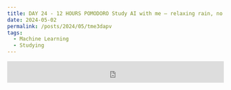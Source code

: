 ```yaml
---
title: DAY 24 - 12 HOURS POMODORO Study AI with me — relaxing rain, no music
date: 2024-05-02
permalink: /posts/2024/05/tme3dapv
tags:
  - Machine Learning
  - Studying
---
```


<iframe width="100%" height="50" src="https://www.youtube.com/embed/SWZSKvIlD3w" frameborder="0" allowfullscreen></iframe>
